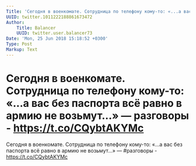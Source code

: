 ```yaml
---
Title: 'Сегодня в военкомате. Сотрудница по телефону кому-то: «...а вас без паспорта всё равно в армию не возьмут...» — разговоры - https://t.co/CQybtAKYMc'
UUID: twitter.1011222188861673472
Author:
    Title: Balancer
    UUID: twitter.user.balancer73
Date: 'Mon, 25 Jun 2018 15:18:52 +0300'
Type: Post
Markup: Text
---
```


# Сегодня в военкомате. Сотрудница по телефону кому-то: «...а вас без паспорта всё равно в армию не возьмут...» — разговоры - https://t.co/CQybtAKYMc

Сегодня в военкомате. Сотрудница по телефону кому-то: «...а
вас без паспорта всё равно в армию не возьмут...» —
#разговоры - https://t.co/CQybtAKYMc